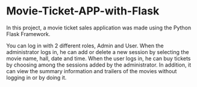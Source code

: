 # Movie-Ticket-APP-with-Flask

In this project, a movie ticket sales application was made using the Python Flask Framework.

You can log in with 2 different roles, Admin and User. When the administrator logs in, he can add or delete a new session by selecting the movie name, hall, date and time.
When the user logs in, he can buy tickets by choosing among the sessions added by the administrator.
In addition, it can view the summary information and trailers of the movies without logging in or by doing it.
